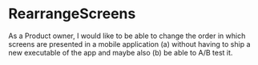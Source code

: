 # RearrangeScreens
As a Product owner, I would like to be able to change the order in which screens are presented in a mobile application (a) without having to ship a new executable of the app and maybe also (b) be able to A/B test it.
